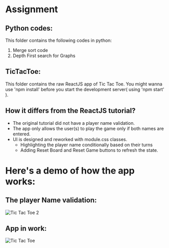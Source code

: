 # Assignment

## Python codes:
This folder contains the following codes in python:
1) Merge sort code
2) Depth First search for Graphs

## TicTacToe:
This folder contains the raw ReactJS app of Tic Tac Toe. You might wanna use 'npm install' before you start the development server( using 'npm start' ).

## How it differs from the ReactJS tutorial?
* The original tutorial did not have a player name validation.
* The app only allows the user(s) to play the game only if both names are entered.
* UI is designed and reworked with module.css classes.
  *  Highlighting the player name conditionally based on their turns
  *  Adding Reset Board and Reset Game buttons to refresh the state.

# Here's a demo of how the app works:
## The player Name validation:
![Tic Tac Toe 2](https://user-images.githubusercontent.com/44497960/140912225-d589a49c-9c58-4eaa-9d51-81c96f53ce16.gif)

## App in work:
![Tic Tac Toe](https://user-images.githubusercontent.com/44497960/140911689-3cf5f109-365f-4ff1-b033-f7511ac70905.gif)

